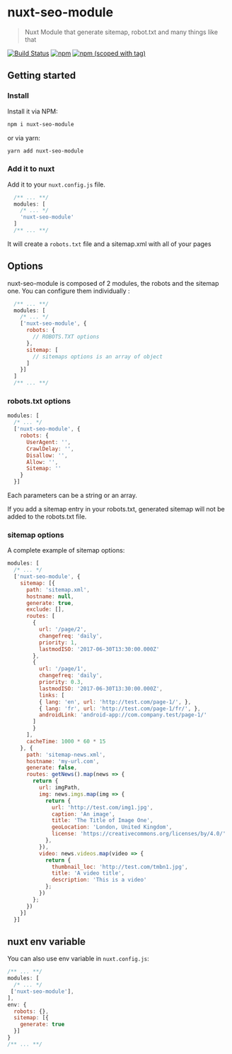 # nuxt-seo-module

> Nuxt Module that generate sitemap, robot.txt and many things like that

[![Build Status](https://travis-ci.org/FBerthelot/nuxt-seo-module.svg?branch=master)](https://travis-ci.org/FBerthelot/nuxt-seo-module)
[![npm](https://img.shields.io/npm/dt/nuxt-seo-module.svg?style=flat-square)](https://npmjs.com/package/nuxt-seo-module)
[![npm (scoped with tag)](https://img.shields.io/npm/v/nuxt-seo-module/latest.svg?style=flat-square)](https://npmjs.com/package/nuxt-seo-module)

## Getting started

### Install

Install it via NPM:
``` bash
npm i nuxt-seo-module
```

or via yarn:
```bash
yarn add nuxt-seo-module
```

### Add it to nuxt

Add it to your `nuxt.config.js` file.


```javascript
  /** ... **/
  modules: [
    /* ... */
    'nuxt-seo-module'
  ]
  /** ... **/
```

It will create a `robots.txt` file and a sitemap.xml with all of your pages

## Options

nuxt-seo-module is composed of 2 modules, the robots and the sitemap one. You can configure them individually :

```javascript
  /** ... **/
  modules: [
    /* ... */
    ['nuxt-seo-module', {
      robots: {
        // ROBOTS.TXT options
      },
      sitemap: [
        // sitemaps options is an array of object
      ]
    }]
  ]
  /** ... **/
```

### robots.txt options

```javascript
modules: [
  /* ... */
  ['nuxt-seo-module', {
    robots: {
      UserAgent: '',
      CrawlDelay: '',
      Disallow: '',
      Allow: '',
      Sitemap: ''
    }
  }]
```
Each parameters can be a string or an array.

If you add a sitemap entry in your robots.txt, generated sitemap will not be added to the robots.txt file.

### sitemap options

A complete example of sitemap options:

```javascript
modules: [
  /* ... */
  ['nuxt-seo-module', {
    sitemap: [{
      path: 'sitemap.xml',
      hostname: null,
      generate: true,
      exclude: [],
      routes: [
        {
          url: '/page/2',
          changefreq: 'daily',
          priority: 1,
          lastmodISO: '2017-06-30T13:30:00.000Z'
        },
        {
          url: '/page/1',
          changefreq: 'daily',
          priority: 0.3,
          lastmodISO: '2017-06-30T13:30:00.000Z',
          links: [
          { lang: 'en', url: 'http://test.com/page-1/', },
          { lang: 'fr', url: 'http://test.com/page-1/fr/', },
          androidLink: 'android-app://com.company.test/page-1/'
        ]
        }
      ],
      cacheTime: 1000 * 60 * 15
    }, {
      path: 'sitemap-news.xml',
      hostname: 'my-url.com',
      generate: false,
      routes: getNews().map(news => {
        return {
          url: imgPath,
          img: news.imgs.map(img => {
            return {
              url: 'http://test.com/img1.jpg',
              caption: 'An image',
              title: 'The Title of Image One',
              geoLocation: 'London, United Kingdom',
              license: 'https://creativecommons.org/licenses/by/4.0/'
            },
          }),
          video: news.videos.map(video => {
            return {
              thumbnail_loc: 'http://test.com/tmbn1.jpg',
              title: 'A video title',
              description: 'This is a video'
            };
          })
        };
      })
    }]
  }]
```

## nuxt env variable

You can also use env variable in `nuxt.config.js`:

```javascript
/** ... **/
modules: [
  /* ... */
 ['nuxt-seo-module'],
],
env: {
  robots: {},
  sitemap: [{
    generate: true
  }]
}
/** ... **/
```
